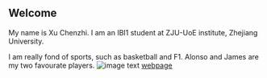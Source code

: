 ## Welcome 

My name is Xu Chenzhi. 
I am an IBI1 student at ZJU-UoE institute, Zhejiang University.

I am really fond of sports, such as basketball and F1.
Alonso and James are my two favourate players.
![image text](C:\Users\xuchenzhi\Screenshots\R.jpg)
[webpage](https://c.zju.edu.cn/) 
